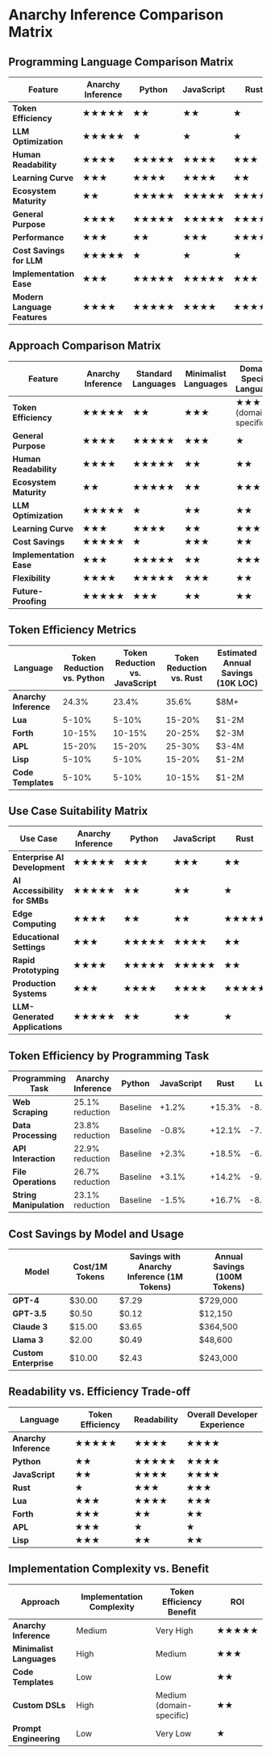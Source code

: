 # Anarchy Inference Comparison Matrix

## Programming Language Comparison Matrix

| Feature | Anarchy Inference | Python | JavaScript | Rust | Lua | Forth | APL | Lisp |
|---------|-------------------|--------|------------|------|-----|-------|-----|------|
| **Token Efficiency** | ★★★★★ | ★★ | ★★ | ★ | ★★★ | ★★★ | ★★★ | ★★★ |
| **LLM Optimization** | ★★★★★ | ★ | ★ | ★ | ★★ | ★★ | ★★ | ★★ |
| **Human Readability** | ★★★★ | ★★★★★ | ★★★★ | ★★★ | ★★★★ | ★★ | ★ | ★★ |
| **Learning Curve** | ★★★ | ★★★★ | ★★★★ | ★★ | ★★★ | ★★ | ★ | ★★ |
| **Ecosystem Maturity** | ★★ | ★★★★★ | ★★★★★ | ★★★★ | ★★★ | ★★ | ★★ | ★★★ |
| **General Purpose** | ★★★★ | ★★★★★ | ★★★★★ | ★★★★★ | ★★★★ | ★★★ | ★★ | ★★★★ |
| **Performance** | ★★★ | ★★ | ★★★ | ★★★★★ | ★★★ | ★★★★ | ★★★★ | ★★ |
| **Cost Savings for LLM** | ★★★★★ | ★ | ★ | ★ | ★★ | ★★ | ★★ | ★★ |
| **Implementation Ease** | ★★★ | ★★★★★ | ★★★★★ | ★★★ | ★★★★ | ★★★ | ★★ | ★★★ |
| **Modern Language Features** | ★★★★ | ★★★★★ | ★★★★ | ★★★★★ | ★★★ | ★ | ★ | ★★★ |

## Approach Comparison Matrix

| Feature | Anarchy Inference | Standard Languages | Minimalist Languages | Domain-Specific Languages | Code Gen Templates |
|---------|-------------------|-------------------|----------------------|--------------------------|-------------------|
| **Token Efficiency** | ★★★★★ | ★★ | ★★★ | ★★★ (domain-specific) | ★★ |
| **General Purpose** | ★★★★ | ★★★★★ | ★★★ | ★ | ★★★★ |
| **Human Readability** | ★★★★ | ★★★★★ | ★★ | ★★ | ★★★★ |
| **Ecosystem Maturity** | ★★ | ★★★★★ | ★★ | ★★★ | ★★★★ |
| **LLM Optimization** | ★★★★★ | ★ | ★★ | ★★ | ★★★ |
| **Learning Curve** | ★★★ | ★★★★ | ★★ | ★★★ | ★★★★ |
| **Cost Savings** | ★★★★★ | ★ | ★★★ | ★★ | ★★ |
| **Implementation Ease** | ★★★ | ★★★★★ | ★★ | ★★★ | ★★★★ |
| **Flexibility** | ★★★★ | ★★★★★ | ★★★ | ★★ | ★★★ |
| **Future-Proofing** | ★★★★★ | ★★★ | ★★ | ★★ | ★★★ |

## Token Efficiency Metrics

| Language | Token Reduction vs. Python | Token Reduction vs. JavaScript | Token Reduction vs. Rust | Estimated Annual Savings (10K LOC) |
|----------|----------------------------|--------------------------------|--------------------------|-----------------------------------|
| **Anarchy Inference** | 24.3% | 23.4% | 35.6% | $8M+ |
| **Lua** | 5-10% | 5-10% | 15-20% | $1-2M |
| **Forth** | 10-15% | 10-15% | 20-25% | $2-3M |
| **APL** | 15-20% | 15-20% | 25-30% | $3-4M |
| **Lisp** | 5-10% | 5-10% | 15-20% | $1-2M |
| **Code Templates** | 5-10% | 5-10% | 10-15% | $1-2M |

## Use Case Suitability Matrix

| Use Case | Anarchy Inference | Python | JavaScript | Rust | Minimalist Languages | DSLs | Code Gen Templates |
|----------|-------------------|--------|------------|------|----------------------|------|-------------------|
| **Enterprise AI Development** | ★★★★★ | ★★★ | ★★★ | ★★ | ★★ | ★★ | ★★★ |
| **AI Accessibility for SMBs** | ★★★★★ | ★★ | ★★ | ★ | ★★ | ★★ | ★★★ |
| **Edge Computing** | ★★★★ | ★★ | ★★ | ★★★★★ | ★★★★ | ★★ | ★★ |
| **Educational Settings** | ★★★ | ★★★★★ | ★★★★ | ★★ | ★★ | ★★ | ★★★ |
| **Rapid Prototyping** | ★★★★ | ★★★★★ | ★★★★★ | ★★ | ★★★ | ★★★ | ★★★★ |
| **Production Systems** | ★★★ | ★★★★ | ★★★★ | ★★★★★ | ★★ | ★★★ | ★★★ |
| **LLM-Generated Applications** | ★★★★★ | ★★ | ★★ | ★ | ★★ | ★★ | ★★★ |

## Token Efficiency by Programming Task

| Programming Task | Anarchy Inference | Python | JavaScript | Rust | Lua | Forth | APL |
|------------------|-------------------|--------|------------|------|-----|-------|-----|
| **Web Scraping** | 25.1% reduction | Baseline | +1.2% | +15.3% | -8.2% | -12.1% | -15.3% |
| **Data Processing** | 23.8% reduction | Baseline | -0.8% | +12.1% | -7.5% | -10.2% | -18.7% |
| **API Interaction** | 22.9% reduction | Baseline | +2.3% | +18.5% | -6.3% | -9.8% | -12.4% |
| **File Operations** | 26.7% reduction | Baseline | +3.1% | +14.2% | -9.1% | -13.5% | -10.8% |
| **String Manipulation** | 23.1% reduction | Baseline | -1.5% | +16.7% | -8.7% | -11.3% | -19.2% |

## Cost Savings by Model and Usage

| Model | Cost/1M Tokens | Savings with Anarchy Inference (1M Tokens) | Annual Savings (100M Tokens) |
|-------|----------------|-------------------------------------------|------------------------------|
| **GPT-4** | $30.00 | $7.29 | $729,000 |
| **GPT-3.5** | $0.50 | $0.12 | $12,150 |
| **Claude 3** | $15.00 | $3.65 | $364,500 |
| **Llama 3** | $2.00 | $0.49 | $48,600 |
| **Custom Enterprise** | $10.00 | $2.43 | $243,000 |

## Readability vs. Efficiency Trade-off

| Language | Token Efficiency | Readability | Overall Developer Experience |
|----------|------------------|-------------|------------------------------|
| **Anarchy Inference** | ★★★★★ | ★★★★ | ★★★★ |
| **Python** | ★★ | ★★★★★ | ★★★★ |
| **JavaScript** | ★★ | ★★★★ | ★★★★ |
| **Rust** | ★ | ★★★ | ★★★ |
| **Lua** | ★★★ | ★★★★ | ★★★ |
| **Forth** | ★★★ | ★★ | ★★ |
| **APL** | ★★★ | ★ | ★ |
| **Lisp** | ★★★ | ★★ | ★★ |

## Implementation Complexity vs. Benefit

| Approach | Implementation Complexity | Token Efficiency Benefit | ROI |
|----------|---------------------------|--------------------------|-----|
| **Anarchy Inference** | Medium | Very High | ★★★★★ |
| **Minimalist Languages** | High | Medium | ★★★ |
| **Code Templates** | Low | Low | ★★ |
| **Custom DSLs** | High | Medium (domain-specific) | ★★ |
| **Prompt Engineering** | Low | Very Low | ★ |

